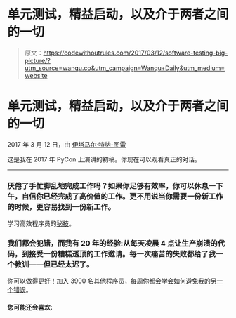 # 单元测试，精益启动，以及介于两者之间的一切

> 原文：<https://codewithoutrules.com/2017/03/12/software-testing-big-picture/?utm_source=wanqu.co&utm_campaign=Wanqu+Daily&utm_medium=website>

# 单元测试，精益启动，以及介于两者之间的一切

2017 年 3 月 12 日，由 [伊塔马尔·特纳-图雷](mailto:itamar@codewithoutrules.com)

这是我在 2017 年 PyCon 上演讲的初稿。你现在可以观看真正的对话。

* * *

### 厌倦了手忙脚乱地完成工作吗？如果你足够有效率，你可以休息一下午，自信你已经完成了高价值的工作。更不用说当你需要一份新工作的时候，更容易找到一份新工作。

学习高效程序员的[秘技](/secretskills/)。

### 我们都会犯错，而我有 20 年的经验:从每天凌晨 4 点让生产崩溃的代码，到接受一份糟糕透顶的工作邀请。每一次痛苦的失败都给了我一个教训——但已经太迟了。

你可以做得更好！加入 3900 名其他程序员，每周你都会[学会如何避免我的另一个错误](/softwareclown/)。

#### 您可能还会喜欢: